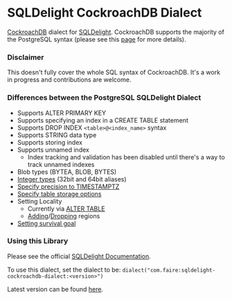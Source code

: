 # SQLDelight CockroachDB Dialect
[CockroachDB](https://www.cockroachlabs.com/) dialect for [SQLDelight](https://github.com/cashapp/sqldelight).
CockroachDB supports the majority of the PostgreSQL syntax (please see this [page](https://www.cockroachlabs.com/docs/stable/postgresql-compatibility.html) for more details).

### Disclaimer
This doesn't fully cover the whole SQL syntax of CockroachDB. It's a work in progress and contributions are welcome.

### Differences between the PostgreSQL SQLDelight Dialect
* Supports ALTER PRIMARY KEY
* Supports specifying an index in a CREATE TABLE statement
* Supports DROP INDEX `<table>@<index_name>` syntax
* Supports STRING data type
* Supports storing index
* Supports unnamed index
  * Index tracking and validation has been disabled until there's a way to track unnamed indexes
* Blob types (BYTEA, BLOB, BYTES)
* [Integer types](https://www.cockroachlabs.com/docs/stable/int.html) (32bit and 64bit aliases)
* [Specify precision to TIMESTAMPTZ](https://www.cockroachlabs.com/docs/stable/timestamp.html#precision)
* [Specify table storage options](https://www.cockroachlabs.com/docs/stable/with-storage-parameter)
* Setting Locality
  * Currently via [ALTER TABLE](https://www.cockroachlabs.com/docs/stable/alter-table#set-locality)
  * [Adding](https://www.cockroachlabs.com/docs/stable/alter-database#add-region)/[Dropping](https://www.cockroachlabs.com/docs/stable/alter-database#drop-region) regions
* [Setting survival goal](https://www.cockroachlabs.com/docs/stable/alter-database#survive-zone-region-failure)

### Using this Library

Please see the official [SQLDelight Documentation](https://cashapp.github.io/sqldelight/jvm_postgresql/#getting-started-with-postgresql).

To use this dialect, set the dialect to be:
`dialect("com.faire:sqldelight-cockroachdb-dialect:<version>")`

Latest version can be found [here](https://central.sonatype.com/artifact/com.faire/sqldelight-cockroachdb-dialect).

